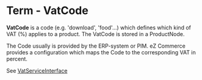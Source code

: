 # Term - VatCode

**VatCode** is a code (e.g. 'download', 'food'...) which defines which kind of VAT (%) applies to a product. The VatCode is stored in a ProductNode. 

The Code usually is provided by the ERP-system or PIM. eZ Commerce provides a configuration which maps the Code to the corresponding VAT in percent.

See [VatServiceInterface](../developer_manual/price_engine/price_engine_api/price_engine_services/vatserviceinterface/vatserviceinterface.md)
